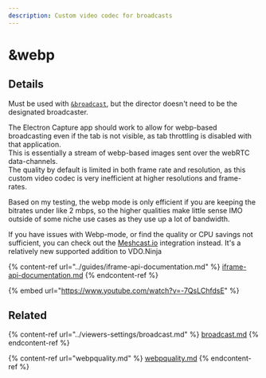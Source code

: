 ```yaml
---
description: Custom video codec for broadcasts
---
```


# \&webp

## Details

Must be used with [`&broadcast`](../viewers-settings/broadcast.md), but the director doesn't need to be the designated broadcaster.

The Electron Capture app should work to allow for webp-based broadcasting even if the tab is not visible, as tab throttling is disabled with that application.\
This is essentially a stream of webp-based images sent over the webRTC data-channels.\
The quality by default is limited in both frame rate and resolution, as this custom video codec is very inefficient at higher resolutions and frame-rates.

Based on my testing, the webp mode is only efficient if you are keeping the bitrates under like 2 mbps, so the higher qualities make little sense IMO outside of some niche use cases as they use up a lot of bandwidth.

If you have issues with Webp-mode, or find the quality or CPU savings not sufficient, you can check out the [Meshcast.io](https://meshcast.io) integration instead. It's a relatively new supported addition to VDO.Ninja

{% content-ref url="../guides/iframe-api-documentation.md" %}
[iframe-api-documentation.md](../guides/iframe-api-documentation.md)
{% endcontent-ref %}

{% embed url="https://www.youtube.com/watch?v=-7QsLChfdsE" %}

## Related

{% content-ref url="../viewers-settings/broadcast.md" %}
[broadcast.md](../viewers-settings/broadcast.md)
{% endcontent-ref %}

{% content-ref url="webpquality.md" %}
[webpquality.md](webpquality.md)
{% endcontent-ref %}
